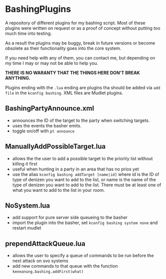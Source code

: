 # BashingPlugins
A repository of different plugins for my bashing script. Most of these plugins were written on request or as a proof of concept
without putting too much time into testing.

As a result the plugins may be buggy, break in future versions or become obsolete as their functionality goes into the core
system.

If you need help with any of them, you can contact me, but depending on my time I may or may not be able to help you.

**THERE IS NO WARANTY THAT THE THINGS HERE DON'T BREAK ANYTHING.**

Plugins ending with the `.lua` ending are plugins tha should be added via `add file` in the `kconfig bashing`. XML files are
Mudlet plugins.

BashingPartyAnnounce.xml
------------------------

- announces the ID of the target to the party when switching targets.
- uses the events the basher emits.
- toggle on/off with `pt announce`
 
ManuallyAddPossibleTarget.lua
-----------------------------

- allows the the user to add a possible target to the priority list without killing it first
- useful when hunting in a party in an area that has no prios yet
- use the alias `kconfig bashing addTarget [name|id]` where id is the ID of type of denizen you want to add to the list, or name is the name of the type of denizen you want to add to the list. There must be at least one of what you want to add to the list in your room.
 
NoSystem.lua
------------

- add support for pure server side queueing to the basher
- import the plugin into the basher, set `kconfig bashing system none` and restart mudlet
 
prependAttackQueue.lua
----------------------

- allows the user to specify a queue of commands to be run before the next attack on svo systems
- add new commands to that queue with the function `keneanung.bashing.addFirst(what)`
